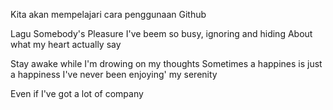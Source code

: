 Kita akan mempelajari cara penggunaan Github

Lagu Somebody's Pleasure
I've beem so busy, ignoring and hiding
About what my heart actually say 

Stay awake while I'm drowing on my thoughts
Sometimes a happines is just a happiness
I've never been enjoying' my serenity

Even if I've got a lot of company
